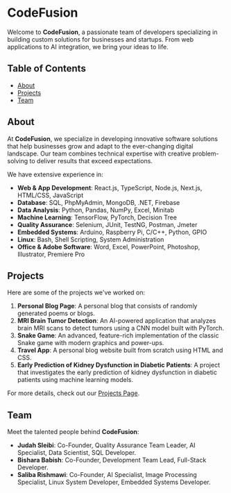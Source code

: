 # CodeFusion

Welcome to **CodeFusion**, a passionate team of developers specializing in building custom solutions for businesses and startups. From web applications to AI integration, we bring your ideas to life.

## Table of Contents

- [About](#about)
- [Projects](#projects)
- [Team](#team)


## About

At **CodeFusion**, we specialize in developing innovative software solutions that help businesses grow and adapt to the ever-changing digital landscape. Our team combines technical expertise with creative problem-solving to deliver results that exceed expectations.

We have extensive experience in:

- **Web & App Development**: React.js, TypeScript, Node.js, Next.js, HTML/CSS, JavaScript
- **Database**: SQL, PhpMyAdmin, MongoDB, .NET, Firebase
- **Data Analysis**: Python, Pandas, NumPy, Excel, Minitab
- **Machine Learning**: TensorFlow, PyTorch, Decision Tree
- **Quality Assurance**: Selenium, JUnit, TestNG, Postman, Jmeter
- **Embedded Systems**: Arduino, Raspberry Pi, C/C++, Python, GPIO
- **Linux**: Bash, Shell Scripting, System Administration
- **Office & Adobe Software**: Word, Excel, PowerPoint, Photoshop, Illustrator, Premiere Pro

## Projects

Here are some of the projects we've worked on:

1. **Personal Blog Page**: A personal blog that consists of randomly generated poems or blogs.
2. **MRI Brain Tumor Detection**: An AI-powered application that analyzes brain MRI scans to detect tumors using a CNN model built with PyTorch.
3. **Snake Game**: An advanced, feature-rich implementation of the classic Snake game with modern graphics and power-ups.
4. **Travel App**: A personal blog website built from scratch using HTML and CSS.
5. **Early Prediction of Kidney Dysfunction in Diabetic Patients**: A project that investigates the early prediction of kidney dysfunction in diabetic patients using machine learning models.

For more details, check out our [Projects Page](#projects).

## Team

Meet the talented people behind **CodeFusion**:

- **Judah Sleibi**: Co-Founder, Quality Assurance Team Leader, AI Specialist, Data Scientist, SQL Developer.
- **Bishara Babish**: Co-Founder, Development Team Lead, Full-Stack Developer.
- **Saliba Rishmawi**: Co-Founder, AI Specialist, Image Processing Specialist, Linux System Developer, Embedded Systems Developer.

